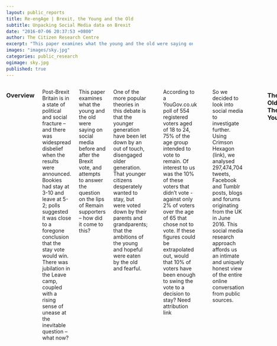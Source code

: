 ```yaml
---
layout: public_reports
title: Re-engAge | Brexit, the Young and the Old
subtitle: Unpacking Social Media data on Brexit 
date: "2016-07-06 20:37:53 +0800"
author: The Citizen Research Centre
excerpt: "This paper examines what the young and the old were saying on social media before and after the Brexit vote, and attempts to answer the question on the lips of Remain supporters – how did it come to this?"
images: "images/sky.jpg"
categories: public_research
ogimage: sky.jpg
published: true
---
```

<div class="row">
    <div class='medium-2 large-2 columns'>
        <div class='spacing'></div>
    </div>
<div class='medium-8 large-8 columns'>
<h3>Overview</h3>
<p>Post-Brexit Britain is in a state of political and social fracture – and there was widespread disbelief when the results were announced. Bookies had stay at 3-10 and leave at 5-2; polls suggested it was close to a foregone conclusion that the stay vote would win. There was jubilation in the Leave camp, coupled with a rising sense of unease at the inevitable question – what now?</p><p>
This paper examines what the young and the old were saying on social media before and after the Brexit vote, and attempts to answer the question on the lips of Remain supporters – how did it come to this?</p><p>
One of the more popular theories in this debate is that the younger generation have been let down by an out of touch, disengaged older generation. That younger citizens desperately wanted to stay, but were voted down by their parents and grandparents; that the ambitions of the young and hopeful were eaten by the old and fearful.
</p>
<p style="text-align: center;" ><img src="images/blog-images/old_negative.png" widht="80%"></p>
<p>According to a YouGov.co.uk poll of 554 registered voters aged of 18 to 24, 75% of the age group intended to vote to remain. Of interest to us was the 10% of these voters that didn’t vote - against only 2% of voters over the age of 65 that chose not to vote.  If these figures could be extrapolated out, would that 10% of voters have been enough to swing the vote to a decision to stay? Need attribution link</p>

<table style="margin-left:auto; 
    margin-right:auto;">
     <caption>YouGov.co.uk Brexit Poll</caption>
  <tr>
    <th></th>
    <th>18-24</th>
    <th>25-49</th>
    <th>50-64</th>
    <th>65+</th>
  </tr>
  <tr>
    <td><strong>Sample Size</strong></td>
    <td>554</td>
    <td>2042</td>
    <td>1174</td>
    <td>1002</td>
  </tr>
  <tr>
    <td><strong>Pre Vote Day</strong></td>
    <td></td>
    <td></td>
    <td></td>
    <td></td>
  </tr>
  <tr>
    <td>Remain</td>
    <td bgcolor="#fcbf31">75</td>
    <td>56</td>
    <td>44</td>
    <td>39</td>
  </tr>
  <tr>
    <td>Leave</td>
    <td>25</td>
    <td>44</td>
    <td>56</td>
    <td bgcolor="#fcbf31">61</td>
  </tr>
  <tr>
    <td><strong>After Voting Closed</strong></td>
    <td></td>
    <td></td>
    <td></td>
    <td></td>
  </tr>
  <tr>
    <td>Remain</td>
    <td>66</td>
    <td>52</td>
    <td>42</td>
    <td>38</td>
  </tr>
  <tr>
    <td>Leave</td>
    <td>23</td>
    <td>40</td>
    <td>53</td>
    <td>59</td>
  </tr>
  <tr>
    <td>Did not Vote</td>
    <td bgcolor="#fcbf31">10</td>
    <td>7</td>
    <td>5</td>
    <td>2</td>
  </tr>
</table>
<p>So we decided to look into social media to investigate further.  Using Crimson Hexagon (link), we analysed 297,474,704 tweets, Facebook and Tumblr posts, blogs and forums originating from the UK in June 2016. This social media research approach affords us an intimate and uniquely honest view of the entire online conversation from public sources.</p>
<p style="text-align: center;" ><img src="images/blog-images/Caputo-tweet.png"></p>
<p style="text-align: center;" ><img src="images/blog-images/shukat-tweet.png"></p>
<h3>The Old vs The Young?</h3>
<p>Much has been made of the youth being angry at ‘old’ people voting against their interest, as tweets such as this show:</p>
<p style="text-align: center;" ><img src="images/blog-images/luke-hawlet-tweet.png" width="45%">   <img src="images/blog-images/ellie-sadler-tweet.png" width="45%"></p>
<p>And weighing up the decision based on life expectancy:</p>
<p style="text-align: center;" ><img src="images/blog-images/tom-holder-tweet.png" width="65%"></p>
<p>Social media analysis shows, though, that the youth were remarkably ambivalent about Brexit before the referendum.</p><p>
From the 297 million posts generated during  June of 2016 in the UK, we identified 7 496 582 that discussed Brexit.  The Crimson Hexagon platform then used a complex algorithm to identity the age groups associated with those posts.  The platform was able to identify the age of over 22% of those posts.  This does not look at whether these posts were for or against leaving, but rather looks at the level of engagement of various age groups in the conversation.  This leaves us with 1 707 771 posts to analyse – a very healthy sample of public opinion on Brexit.
</p>
<div id="prevote" style="min-width: 275px; height: 400px; margin: 0 auto"></div>
  <div class='spacing'></div>
<div id="voteday" style="min-width: 275px; height: 400px; margin: 0 auto"></div>
<div class='spacing'></div>
<div id="threedaysafter" style="min-width: 275px; height: 400px; margin: 0 auto"></div>
<div class='spacing'></div>
<div id="lastdaysjune" style="min-width: 275px; height: 400px; margin: 0 auto"></div>
<p>What we see above is a spectacular lack of engagement in the topic from the very people we would expect to engage – young, social media savvy voters, purportedly with a strong interest in staying in the EU.</p><p>
Looking at the age band 18-35 collectively – at their height (23-26 June) contributed only 6.3% of the total conversation on Brexit.  And within days of the referendum (27-30 June) this had dropped to a lamentable 3.5% of the conversation.</p><p> 
Between the 1 and the 22nd June, Britain’s youngest eligible voters (18-24 year olds) devoted only 0.27% of their online conversation to Brexit. This figure climbed to an unimposing high of 3.8 % of their total conversation on the weekend after the referendum, and then plummeted to only 0.69% for the remainder of June.</p><p>
By contrast, the 35 plus group devoted 2.61% of their total online conversation to Brexit during the period 1-22 June (9 times as much as the youth), rose to a high of 7.99% on the day of the referendum (twice as much as the youth) and then continued at 9.94% (14 times as much as the youth) for the remainder of June.</p><p>
Citizens under the legal voting age were considerably more engaged than those aged 18-24 and 25-35, but far less engaged than those aged over 35.</p><p>
And in amongst all of this were the various sentiments. Before the referendum, resent towards the young:
</p>
<p style="text-align: center;" ><img src="images/blog-images/darren-dunbar-tweet.png" width="65%"></p>
<p>After the referendum, regret from the young:</p>
<p style="text-align: center;" ><img src="images/blog-images/the-brain-tweet.png" width="65%"></p>
<p>And after the referendum, older people defending themselves:</p>
<p style="text-align: center;" ><img src="images/blog-images/sile-tweet.png" width="45%">      <img src="images/blog-images/briefcase-michael-twitter.jpg" width="45%"></p>
<h3>The Implications</h3>
<p>So what are we to read of this – are the youth so disinterested in politics that they chose to stay away from the Brexit vote?  Did they think it was a foregone conclusion? Almost certainly, if the youth had voted in greater numbers the UK would be staying in the EU.</p><p>
How do we bring young people back into the voting booths?  How did the youth - who have always been at the forefront of political and social change - become so politically passive?  This is not just an issue in the UK, but around the world - and requires urgent attention from policy makers, political figures and leaders in all democracies.</p><p>
Politics shapes our lives, whether we like it or not, and until the generation that has the most to lose from the decisions that their elders make on their behalf – from climate change to EU membership – becomes more engaged in the debate, politics will continue to be an establishment process. 
</p>
<h3>About The Citizen Research Centre</h3>
<p><a href="{{site.url}}" target="_blank">The Citizen Research Centre</a> is an organisation dedicated to investigating our societies and providing accurate, meaningful data that can be used to effect change – through knowledge, understanding of ourselves and ‘the other’ and through policy.</p><p>
We describe what we do as social research. This is research done in order to improve and expand on our knowledge of the world by providing decision makers in social policy and intervention projects with the best data possible.</p><p>
We run primary face-to-face research - both quantitative and qualitative - in 54 countries in Africa and the Middle East. Click here for a list of countries in which we run face-to-face research.</p><p>
We run analytic research on social media globally through our partnership with Crimson Hexagon, arguably the best social media analysis platform in the world. This and other reports are generated through mining and reporting on our social media data base, which currently holds almost 1 trillion pieces of social media data.</p><p>
We are committed to providing research on Citizens, and also research for Citizens – that reflect their own views back to them through social media analytics.
</p>
</div>
<div class='medium-2 large-2 columns'>
    <div class='spacing'></div>
    </div>
</div>




<script>
  $(function () {

    $(document).ready(function () {

        // Build the chart
        $('#prevote').highcharts({
            chart: {
                plotBackgroundColor: null,
                plotBorderWidth: null,
                plotShadow: false,
                type: 'pie'
            },
            title: {
                text: 'June 1- June 22nd (the days before the referendum) '
            },
            tooltip: {
                pointFormat: '{series.name}: <b>{point.percentage:.1f}%</b>'
            },
            plotOptions: {
                pie: {
                    allowPointSelect: true,
                    cursor: 'pointer',
                    dataLabels: {
                        enabled: true
                    },
                    showInLegend: false
                }
            },
            series: [{
                name: '% of Brexit Conversation',
                colorByPoint: true,
                data: [{
                    name: 'Under 18 (51 365 posts)',
                    color: '#26B8EB',
                    y: 6.5
                }, {
                    name: '18-24 (8 407 posts)',
                    color: '#333333',
                    y: 1.2
                }, {
                    name: '25-34 (12 404 posts)',
                    color: '#868686',
                    y: 1.8
                }, {
                    name: '35 + (605 724 posts)',
                    color: '#F9A61C',
                    y: 89.4,
                    sliced: true,
                    selected: true
                }]
            }]
        });
    });
});
  </script>

  <script>
  $(function () {

    $(document).ready(function () {

        // Build the chart
        $('#voteday').highcharts({
            chart: {
                plotBackgroundColor: null,
                plotBorderWidth: null,
                plotShadow: false,
                type: 'pie'
            },
            title: {
                text: 'The day of the referendum'
            },
            tooltip: {
                pointFormat: '{series.name}: <b>{point.percentage:.1f}%</b>'
            },
            plotOptions: {
                pie: {
                    allowPointSelect: true,
                    cursor: 'pointer',
                    dataLabels: {
                        enabled: true
                    },
                    showInLegend: false
                }
            },
            series: [{
                name: '% of Brexit Conversation',
                colorByPoint: true,
                data: [{
                    name: 'Under 18 (20 180 posts)',
                    color: '#26B8EB',
                    y: 14.9
                }, {
                    name: '18-24 (4 397 posts)',
                    color: '#333333',
                    y: 3.2
                }, {
                    name: '25-34 (12 404 posts)',
                    color: '#868686',
                    y: 3
                }, {
                    name: '35 + (605 724  posts)',
                    color: '#F9A61C',
                    y: 78.9,
                    sliced: true,
                    selected: true
                }]
            }]
        });
    });
});
  </script>

<script>
  $(function () {

    $(document).ready(function () {

        // Build the chart
        $('#threedaysafter').highcharts({
            chart: {
                plotBackgroundColor: null,
                plotBorderWidth: null,
                plotShadow: false,
                type: 'pie'
            },
            title: {
                text: 'Three days after the referendum (24-26 June)'
            },
            tooltip: {
                pointFormat: '{series.name}: <b>{point.percentage:.1f}%</b>'
            },
            plotOptions: {
                pie: {
                    allowPointSelect: true,
                    cursor: 'pointer',
                    dataLabels: {
                        enabled: true
                    },
                    showInLegend: false
                }
            },
            series: [{
                name: '% of Brexit Conversation',
                colorByPoint: true,
                data: [{
                    name: 'Under 18 (86 551 posts)',
                    color: '#26B8EB',
                    y: 14.5
                }, {
                    name: '18-24 (20 014 posts)',
                    color: '#333333',
                    y: 3.4
                }, {
                    name: '25-34 (17 781 posts)',
                    color: '#868686',
                    y: 3
                }, {
                    name: '35 + (471 369   posts)',
                    color: '#F9A61C',
                    y: 79.1,
                    sliced: true,
                    selected: true
                }]
            }]
        });
    });
});
  </script>
   
<script>
  $(function () {

    $(document).ready(function () {

        // Build the chart
        $('#lastdaysjune').highcharts({
            chart: {
                plotBackgroundColor: null,
                plotBorderWidth: null,
                plotShadow: false,
                type: 'pie'
            },
            title: {
                text: 'The last three days of June'
            },
            tooltip: {
                pointFormat: '{series.name}: <b>{point.percentage:.1f}%</b>'
            },
            plotOptions: {
                pie: {
                    allowPointSelect: true,
                    cursor: 'pointer',
                    dataLabels: {
                        enabled: true
                    },
                    showInLegend: false
                }
            },
            series: [{
                name: '% of Brexit Conversation',
                colorByPoint: true,
                data: [{
                    name: 'Under 18 (18 565 posts)',
                    color: '#26B8EB',
                    y: 6.2
                }, {
                    name: '18-24 (3772 posts)',
                    color: '#333333',
                    y: 1.3
                }, {
                    name: '25-34 (6705 posts)',
                    color: '#868686',
                    y: 2.2
                }, {
                    name: '35 + (269 335  posts)',
                    color: '#F9A61C',
                    y: 90.3,
                    sliced: true,
                    selected: true
                }]
            }]
        });
    });
});
  </script>